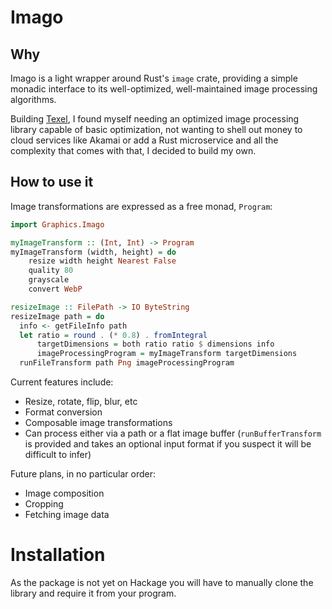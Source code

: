 # Imago

## Why

Imago is a light wrapper around Rust's `image` crate, providing a simple monadic interface to its well-optimized, well-maintained image processing algorithms. 

Building [Texel](https://faycarsons.xyz), I found myself needing an optimized image processing library capable of basic optimization, not wanting to shell out money to cloud services like Akamai or add a Rust microservice and all the complexity that comes with that, I decided to build my own. 

## How to use it

Image transformations are expressed as a free monad, `Program`:

```haskell
import Graphics.Imago

myImageTransform :: (Int, Int) -> Program
myImageTransform (width, height) = do 
    resize width height Nearest False
    quality 80
    grayscale
    convert WebP

resizeImage :: FilePath -> IO ByteString
resizeImage path = do 
  info <- getFileInfo path
  let ratio = round . (* 0.8) . fromIntegral
      targetDimensions = both ratio ratio $ dimensions info
      imageProcessingProgram = myImageTransform targetDimensions
  runFileTransform path Png imageProcessingProgram
```

Current features include:

- Resize, rotate, flip, blur, etc
- Format conversion
- Composable image transformations
- Can process either via a path or a flat image buffer (`runBufferTransform` is provided and takes an optional input format if you suspect it will be difficult to infer)

Future plans, in no particular order:

- Image composition 
- Cropping
- Fetching image data

# Installation

As the package is not yet on Hackage you will have to manually clone the library and require it from your program.
